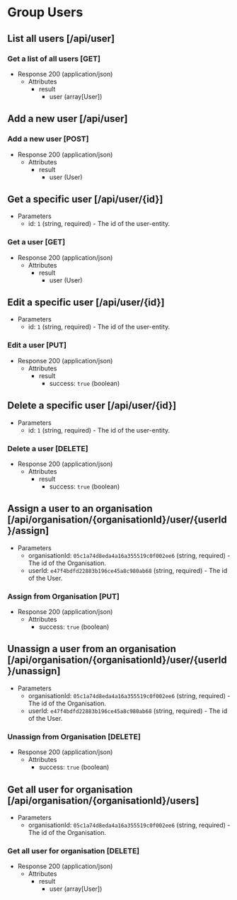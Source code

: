 # Group Users

## List all users [/api/user]

### Get a list of all users [GET]

+ Response 200 (application/json)
    + Attributes
        + result
            + user (array[User])

## Add a new user [/api/user]

### Add a new user [POST]

+ Response 200 (application/json)
    + Attributes
        + result
            + user (User)

## Get a specific user [/api/user/{id}]

+ Parameters
    + id: `1` (string, required) - The id of the user-entity.

### Get a user [GET]

+ Response 200 (application/json)
    + Attributes
        + result
            + user (User)

## Edit a specific user [/api/user/{id}]

+ Parameters
    + id: `1` (string, required) - The id of the user-entity.

### Edit a user [PUT]

+ Response 200 (application/json)
    + Attributes
        + result
            + success: `true` (boolean)

## Delete a specific user [/api/user/{id}]

+ Parameters
    + id: `1` (string, required) - The id of the user-entity.

### Delete a user [DELETE]

+ Response 200 (application/json)
    + Attributes
        + result
            + success: `true` (boolean)
                        
## Assign a user to an organisation [/api/organisation/{organisationId}/user/{userId}/assign]

+ Parameters
    + organisationId: `05c1a74d8eda4a16a355519c0f002ee6` (string, required) - The id of the Organisation.
    + userId: `e47f4bdfd22883b196ce45a8c980ab68` (string, required) - The id of the User.

### Assign from Organisation [PUT]

+ Response 200 (application/json)
    + Attributes
        + success: `true` (boolean)   
                             
## Unassign a user from an organisation [/api/organisation/{organisationId}/user/{userId}/unassign]

+ Parameters
    + organisationId: `05c1a74d8eda4a16a355519c0f002ee6` (string, required) - The id of the Organisation.
    + userId: `e47f4bdfd22883b196ce45a8c980ab68` (string, required) - The id of the User.

### Unassign from Organisation [DELETE]

+ Response 200 (application/json)
    + Attributes
        + success: `true` (boolean)

## Get all user for organisation [/api/organisation/{organisationId}/users]

+ Parameters
    + organisationId: `05c1a74d8eda4a16a355519c0f002ee6` (string, required) - The id of the Organisation.

### Get all user for organisation [DELETE]

+ Response 200 (application/json)
    + Attributes
        + result
            + user (array[User])